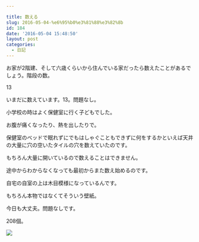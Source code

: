 ```yaml
---

title: 数える
slug: 2016-05-04-%e6%95%b0%e3%81%88%e3%82%8b
id: 184
date: '2016-05-04 15:48:50'
layout: post
categories:
  - 日記
---
```


お家が2階建、そして六歳くらいから住んでいる家だったら数えたことがあるでしょう。階段の数。

13

いまだに数えています。13。問題なし。

小学校の時はよく保健室に行く子どもでした。

お腹が痛くなったり、熱を出したりで。

保健室のベッドで眠れずにでもはしゃぐこともできずに何をするかといえば天井の大量に穴の空いたタイルの穴を数えていたのです。

もちろん大量に開いているので数えることはできません。

途中からわからなくなっても最初からまた数え始めるのです。

自宅の自室の上は木目模様になっているんです。

もちろん本物ではなくてそういう壁紙。

今日も大丈夫。問題なしです。

208個。

![](https://cdn-ak.f.st-hatena.com/images/fotolife/p/peipeipe/20190630/20190630172441.jpg)